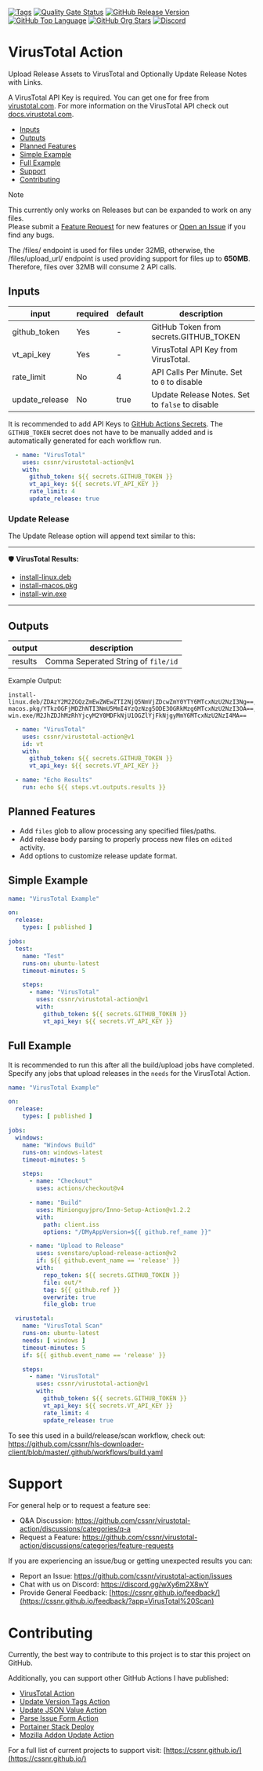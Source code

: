 [![Tags](https://img.shields.io/github/actions/workflow/status/cssnr/virustotal-action/tags.yaml?logo=github&logoColor=white&label=tags)](https://github.com/cssnr/virustotal-action/actions/workflows/tags.yaml)
[![Quality Gate Status](https://sonarcloud.io/api/project_badges/measure?project=cssnr_virustotal-action&metric=alert_status)](https://sonarcloud.io/summary/new_code?id=cssnr_virustotal-action)
[![GitHub Release Version](https://img.shields.io/github/v/release/cssnr/virustotal-action?logo=github)](https://github.com/cssnr/virustotal-action/releases/latest)
[![GitHub Top Language](https://img.shields.io/github/languages/top/cssnr/virustotal-action?logo=htmx&logoColor=white)](https://github.com/cssnr/virustotal-action)
[![GitHub Org Stars](https://img.shields.io/github/stars/cssnr?style=flat&logo=github&logoColor=white)](https://cssnr.github.io/)
[![Discord](https://img.shields.io/discord/899171661457293343?logo=discord&logoColor=white&label=discord&color=7289da)](https://discord.gg/wXy6m2X8wY)

# VirusTotal Action

Upload Release Assets to VirusTotal and Optionally Update Release Notes with Links.

A VirusTotal API Key is required. You can get one for free from
[virustotal.com](https://www.virustotal.com/gui/sign-in).
For more information on the VirusTotal API check out [docs.virustotal.com](https://docs.virustotal.com/).

* [Inputs](#Inputs)
* [Outputs](#Outputs)
* [Planned Features](#Planned-Features)
* [Simple Example](#Simple-Example)
* [Full Example](#Full-Example)
* [Support](#Support)
* [Contributing](#Contributing)

> [!NOTE]  
> This currently only works on Releases but can be expanded to work on any files.  
> Please submit a [Feature Request](https://github.com/cssnr/virustotal-action/discussions/categories/feature-requests)
> for new features
> or [Open an Issue](https://github.com/cssnr/virustotal-action/issues) if you find any bugs.

The /files/ endpoint is used for files under 32MB, otherwise, the /files/upload_url/ endpoint is used providing support
for files up to **650MB**. Therefore, files over 32MB will consume 2 API calls.

## Inputs

| input          | required | default | description                                     |
|----------------|----------|---------|-------------------------------------------------|
| github_token   | Yes      | -       | GitHub Token from secrets.GITHUB_TOKEN          |
| vt_api_key     | Yes      | -       | VirusTotal API Key from VirusTotal.             |
| rate_limit     | No       | 4       | API Calls Per Minute. Set to `0` to disable     |
| update_release | No       | true    | Update Release Notes. Set to `false` to disable |

It is recommended to add API Keys to
[GitHub Actions Secrets](https://docs.github.com/en/actions/security-guides/using-secrets-in-github-actions).
The `GITHUB_TOKEN` secret does not have to be manually added and is automatically generated for each workflow run.

```yaml
  - name: "VirusTotal"
    uses: cssnr/virustotal-action@v1
    with:
      github_token: ${{ secrets.GITHUB_TOKEN }}
      vt_api_key: ${{ secrets.VT_API_KEY }}
      rate_limit: 4
      update_release: true
```

### Update Release

The Update Release option will append text similar to this:

---
🛡️ **VirusTotal Results:**

- [install-linux.deb](https://www.virustotal.com/gui/file-analysis/ZDAzY2M2ZGQzZmEwZWEwZTI2NjQ5NmVjZDcwZmY0YTY6MTcxNzU2NzI3Ng==)
- [install-macos.pkg](https://www.virustotal.com/gui/file-analysis/YTkzOGFjMDZhNTI3NmU5MmI4YzQzNzg5ODE3OGRkMzg6MTcxNzU2NzI3OA==)
- [install-win.exe](https://www.virustotal.com/gui/file-analysis/M2JhZDJhMzRhYjcyM2Y0MDFkNjU1OGZlYjFkNjgyMmY6MTcxNzU2NzI4MA==)

---

## Outputs

| output  | description                         |
|---------|-------------------------------------|
| results | Comma Seperated String of `file/id` |

Example Output:

```text
install-linux.deb/ZDAzY2M2ZGQzZmEwZWEwZTI2NjQ5NmVjZDcwZmY0YTY6MTcxNzU2NzI3Ng==,install-macos.pkg/YTkzOGFjMDZhNTI3NmU5MmI4YzQzNzg5ODE3OGRkMzg6MTcxNzU2NzI3OA==,install-win.exe/M2JhZDJhMzRhYjcyM2Y0MDFkNjU1OGZlYjFkNjgyMmY6MTcxNzU2NzI4MA==
```

```yaml
  - name: "VirusTotal"
    uses: cssnr/virustotal-action@v1
    id: vt
    with:
      github_token: ${{ secrets.GITHUB_TOKEN }}
      vt_api_key: ${{ secrets.VT_API_KEY }}

  - name: "Echo Results"
    run: echo ${{ steps.vt.outputs.results }}
```

## Planned Features

- Add `files` glob to allow processing any specified files/paths.
- Add release body parsing to properly process new files on `edited` activity.
- Add options to customize release update format.

## Simple Example

```yaml
name: "VirusTotal Example"

on:
  release:
    types: [ published ]

jobs:
  test:
    name: "Test"
    runs-on: ubuntu-latest
    timeout-minutes: 5

    steps:
      - name: "VirusTotal"
        uses: cssnr/virustotal-action@v1
        with:
          github_token: ${{ secrets.GITHUB_TOKEN }}
          vt_api_key: ${{ secrets.VT_API_KEY }}
```

## Full Example

It is recommended to run this after all the build/upload jobs have completed.
Specify any jobs that upload releases in the `needs` for the VirusTotal Action.

```yaml
name: "VirusTotal Example"

on:
  release:
    types: [ published ]

jobs:
  windows:
    name: "Windows Build"
    runs-on: windows-latest
    timeout-minutes: 5

    steps:
      - name: "Checkout"
        uses: actions/checkout@v4

      - name: "Build"
        uses: Minionguyjpro/Inno-Setup-Action@v1.2.2
        with:
          path: client.iss
          options: "/DMyAppVersion=${{ github.ref_name }}"

      - name: "Upload to Release"
        uses: svenstaro/upload-release-action@v2
        if: ${{ github.event_name == 'release' }}
        with:
          repo_token: ${{ secrets.GITHUB_TOKEN }}
          file: out/*
          tag: ${{ github.ref }}
          overwrite: true
          file_glob: true

  virustotal:
    name: "VirusTotal Scan"
    runs-on: ubuntu-latest
    needs: [ windows ]
    timeout-minutes: 5
    if: ${{ github.event_name == 'release' }}

    steps:
      - name: "VirusTotal"
        uses: cssnr/virustotal-action@v1
        with:
          github_token: ${{ secrets.GITHUB_TOKEN }}
          vt_api_key: ${{ secrets.VT_API_KEY }}
          rate_limit: 4
          update_release: true
```

To see this used in a build/release/scan workflow, check out:  
https://github.com/cssnr/hls-downloader-client/blob/master/.github/workflows/build.yaml

# Support

For general help or to request a feature see:

- Q&A Discussion: https://github.com/cssnr/virustotal-action/discussions/categories/q-a
- Request a Feature: https://github.com/cssnr/virustotal-action/discussions/categories/feature-requests

If you are experiencing an issue/bug or getting unexpected results you can:

- Report an Issue: https://github.com/cssnr/virustotal-action/issues
- Chat with us on Discord: https://discord.gg/wXy6m2X8wY
- Provide General Feedback: [https://cssnr.github.io/feedback/](https://cssnr.github.io/feedback/?app=VirusTotal%20Scan)

# Contributing

Currently, the best way to contribute to this project is to star this project on GitHub.

Additionally, you can support other GitHub Actions I have published:

- [VirusTotal Action](https://github.com/cssnr/virustotal-action)
- [Update Version Tags Action](https://github.com/cssnr/update-version-tags-action)
- [Update JSON Value Action](https://github.com/cssnr/update-json-value-action)
- [Parse Issue Form Action](https://github.com/cssnr/parse-issue-form-action)
- [Portainer Stack Deploy](https://github.com/cssnr/portainer-stack-deploy-action)
- [Mozilla Addon Update Action](https://github.com/cssnr/mozilla-addon-update-action)

For a full list of current projects to support visit: [https://cssnr.github.io/](https://cssnr.github.io/)
